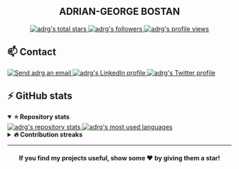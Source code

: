 <!-- Header -->
<h2 align="center">ADRIAN-GEORGE BOSTAN</h2>

<div align="center">
  <a href="#adrian-george-bostan">
    <img alt="adrg's total stars" src="https://img.shields.io/github/stars/adrg?label=TOTAL+STARS&style=flat-square" />
  </a>
  <a href="https://github.com/adrg?tab=followers">
    <img alt="adrg's followers" src="https://img.shields.io/github/followers/adrg?label=FOLLOWERS&style=flat-square" />
  </a>
  <a href="#adrian-george-bostan">
    <img alt="adrg's profile views" src="https://komarev.com/ghpvc/?username=adrg&label=PROFILE+VIEWS&logo=github&style=flat-square" />
  </a>
</div>

<!-- Contact -->
<h2>📫 Contact</h2>

<a href="mailto:adrg@epistack.com">
  <img alt="Send adrg an email" src="https://img.shields.io/badge/email-d14836?style=for-the-badge&logo=gmail&logoColor=white" />
</a>
<a href="https://linkedin.com/in/adrgb">
  <img alt="adrg's LinkedIn profile" src="https://img.shields.io/badge/linkedin-0077b5?style=for-the-badge&logo=linkedin&logoColor=white" />
</a>
<a href="https://twitter.com/adrg_b">
  <img alt="adrg's Twitter profile" src="https://img.shields.io/badge/twitter-1da1f2?style=for-the-badge&logo=twitter&logoColor=white" />
</a>

<!-- GitHub stats -->
<h2>⚡ GitHub stats</h2>

<details open>
  <summary><strong>⭐ Repository stats</strong></summary>
  <a href="#-github-stats">
    <img alt="adrg's repository stats" src="https://github-readme-stats-anuraghazra1.vercel.app/api?username=adrg&show_icons=true&count_private=true&include_all_commits=true&hide_border=true&hide_title=true&bg_color=ffffff" />
  </a>
  <a href="#-github-stats">
    <img alt="adrg's most used languages" src="https://github-readme-stats.vercel.app/api/top-langs/?username=adrg&langs_count=8&layout=compact&hide_border=true&hide_title=true&bg_color=ffffff" />
  </a>
</details>

<details>
  <summary><strong>🔥 Contribution streaks</strong></summary>
  <a href="#-github-stats">
    <img src="https://github-readme-streak-stats.herokuapp.com/?user=adrg&hide_border=true&background=ffffff" />
  </a>
</details>

<!-- Footer -->
<hr>
<h4 align="center">
  If you find my projects useful, show some ❤️  by giving them a star!
</h4>
